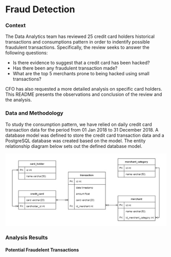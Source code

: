 # Fraud Detection

### Context
The Data Analytics team has reviewed 25 credit card holders historical transactions and consumptions pattern in order to indentify possible fraudulent transactions. Specifically, the review seeks to answer the following questions:
*  Is there evidence to suggest that a credit card has been hacked?
*  Has there been any fraudulent transaction made?
*  What are the top 5 merchants prone to being hacked using small transactions?

CFO has also requested a more detailed analysis on specific card holders. This README presents the observations and conclusion of the review and the analysis. 

### Data and Methodology
To study the consumption pattern, we have relied on daily credit card transaction data for the period from 01 Jan 2018 to 31 December 2018. A database model was defined to store the credit card transaction data and a PostgreSQL database was created based on the model. The entity relationship diagram below sets out the defined database model.

![](./Diagram/ERD_Fraud_Detection.jpg)

### Analysis Results
#### Potential Fraudelent Transactions

